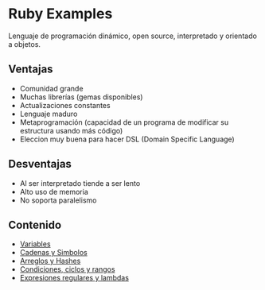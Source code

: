 # Ruby Examples

Lenguaje de programación dinámico, open source, interpretado y orientado a objetos.

## Ventajas

- Comunidad grande
- Muchas librerías (gemas disponibles)
- Actualizaciones constantes
- Lenguaje maduro
- Metaprogramación (capacidad de un programa de modificar su estructura usando más código)
- Eleccion muy buena para hacer DSL (Domain Specific Language)

## Desventajas

- Al ser interpretado tiende a ser lento
- Alto uso de memoria
- No soporta paralelismo

## Contenido

- [Variables](01-variables.rb)
- [Cadenas y Simbolos](02-strings-symbols.rb)
- [Arreglos y Hashes](03-arrays-hashes.rb)
- [Condiciones, ciclos y rangos](04-conditionals-cicles-ranges.rb)
- [Expresiones regulares y lambdas](05-regex-lambda.rb)
